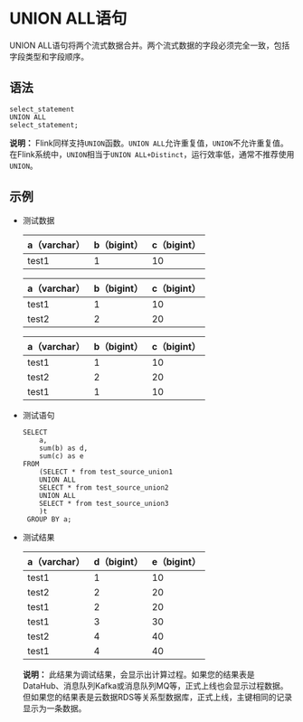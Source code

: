 # UNION ALL语句

UNION ALL语句将两个流式数据合并。两个流式数据的字段必须完全一致，包括字段类型和字段顺序。

## 语法

```
select_statement
UNION ALL
select_statement;
```

**说明：** Flink同样支持`UNION`函数。`UNION ALL`允许重复值，`UNION`不允许重复值。在Flink系统中，`UNION`相当于`UNION ALL+Distinct`，运行效率低，通常不推荐使用`UNION`。

## 示例

-   测试数据

    |a（varchar）|b（bigint）|c（bigint）|
    |----------|---------|---------|
    |test1|1|10|

    |a（varchar）|b（bigint）|c（bigint）|
    |----------|---------|---------|
    |test1|1|10|
    |test2|2|20|

    |a（varchar）|b（bigint）|c（bigint）|
    |----------|---------|---------|
    |test1|1|10|
    |test2|2|20|
    |test1|1|10|

-   测试语句

    ```
    SELECT
        a,
        sum(b) as d,
        sum(c) as e
    FROM 
        (SELECT * from test_source_union1
        UNION ALL
        SELECT * from test_source_union2
        UNION ALL
        SELECT * from test_source_union3
        )t
     GROUP BY a;      
    ```

-   测试结果

    |a（varchar）|d（bigint）|e（bigint）|
    |----------|---------|---------|
    |test1|1|10|
    |test2|2|20|
    |test1|2|20|
    |test1|3|30|
    |test2|4|40|
    |test1|4|40|

    **说明：** 此结果为调试结果，会显示出计算过程。如果您的结果表是DataHub、消息队列Kafka或消息队列MQ等，正式上线也会显示过程数据。但如果您的结果表是云数据RDS等关系型数据库，正式上线，主键相同的记录显示为一条数据。


